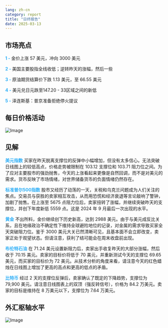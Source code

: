 ```yaml
---
lang: zh-cn
category: report
title: "日终报告"
date: 2025-03-13
---
```



<h2>市场亮点</h2>
<strong style="color: #2caef7;">1 - </strong> 金价上涨 57 美元，冲向 3000 美元

<strong style="color: #2caef7;">2 - </strong> 美国主要股指全线收低；逆转昨天的涨幅，然后一些

<strong style="color: #2caef7;">3 - </strong> 原油期货结算价下跌 1.13 美元，至 66.55 美元

<strong style="color: #2caef7;">4 - </strong> 美元兑日元跌至147.20 - 33区域之间的新低

<strong style="color: #2caef7;">5 - </strong> 泽连斯基：普京准备拒绝停火提议



<h2>每日价格活动</h2>
<img src="https://markleighedu.github.io/img/Mar-2025/13-Mar-2025/price.jpg" alt="Image"/>

<h2>见解</h2>
<strong style="color: #2caef7;">美元指数</strong> 买家在昨天脱离支撑位的反弹中小幅增加，但没有太多信心。无法突破日线图上的较低高点，价格走势被限制在 103.12 支撑位和 103.71 阻力位之间。为了应对主要股市的强劲抛售，今天的上涨看起来更像是自然回调，而不是对美元的需求。货币反映了市场情绪，对世界储备货币的负面情绪仍然存在。  

<strong style="color: #2caef7;">标准普尔500指数</strong> 股市又经历了动荡的一天，关税和乌克兰问题成为人们关注的焦点。交易员与获胜的卖家相互攻击，从而用恐慌和经济衰退等言论敲响了警钟，加剧了抛售。在上涨至 5675 点阻力位后，卖家扭转了涨幅，并继续突破昨天的支撑位，并创下年度新低 5559 点。这是 2024 年 9 月最后一次出现的水平。

<strong style="color: #2caef7;">黄金</strong> 不出所料，金价继续创下历史新高，达到 2988 美元。由于与美元成反比关系，且在地缘政治不确定性下维持全球避险地位的记录，对金属的需求导致买家全天突破阻力位。鉴于 3000 美元大关已然清晰可见，且基本面不会立即改变，卖家正处于观望状态。但请注意，获利了结可能会在周末收盘前出现。   

<strong style="color: #2caef7;">布伦特石油</strong> 在 71.24 美元设置新阻力后，卖家出手收复昨天的大部分涨幅，然后收于 70.15 美元。卖家的目标价将低于 70 美元，并重新测试今天的支撑位 69.65 美元，而买家的目标价为 72 美元。从技术分析的角度来看，请注意今天的红色蜡烛在日线图上增加了更高的高点和更高的低点的矛盾。

<strong style="color: #2caef7;">比特币</strong> 经过 2 天的支撑位反弹后，卖家确认了既定的下降趋势，支撑位为 79,900 美元。请注意日线图表上的双顶（强反转信号），价格为 84.2 万美元。卖家的目标是维持在 8 万美元以下，支撑位为 7.64 万美元。



<h2>外汇枢轴水平</h2>
<img src="https://markleighedu.github.io/img/Mar-2025/13-Mar-2025/pivot.jpg" alt="Image"/>